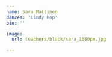 ```yaml
---
name: Sara Mallinen
dances: 'Lindy Hop'
bio: ''

image:
  url: teachers/black/sara_1600px.jpg

---
```

